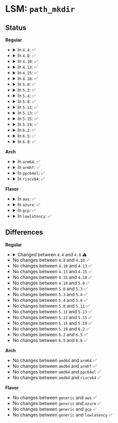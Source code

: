 # LSM: <code>path_mkdir</code>

## Status
<b>Regular</b>
<ul>
<li>
<details>
<summary>In <code>4.4</code>: ✅</summary>

```c
int security_path_mkdir(struct path *dir, struct dentry *dentry, umode_t mode);
```
</details>
</li>
<li>
<details>
<summary>In <code>4.8</code>: ✅</summary>

```c
int security_path_mkdir(const struct path *dir, struct dentry *dentry, umode_t mode);
```
</details>
</li>
<li>
<details>
<summary>In <code>4.10</code>: ✅</summary>

```c
int security_path_mkdir(const struct path *dir, struct dentry *dentry, umode_t mode);
```
</details>
</li>
<li>
<details>
<summary>In <code>4.13</code>: ✅</summary>

```c
int security_path_mkdir(const struct path *dir, struct dentry *dentry, umode_t mode);
```
</details>
</li>
<li>
<details>
<summary>In <code>4.15</code>: ✅</summary>

```c
int security_path_mkdir(const struct path *dir, struct dentry *dentry, umode_t mode);
```
</details>
</li>
<li>
<details>
<summary>In <code>4.18</code>: ✅</summary>

```c
int security_path_mkdir(const struct path *dir, struct dentry *dentry, umode_t mode);
```
</details>
</li>
<li>
<details>
<summary>In <code>5.0</code>: ✅</summary>

```c
int security_path_mkdir(const struct path *dir, struct dentry *dentry, umode_t mode);
```
</details>
</li>
<li>
<details>
<summary>In <code>5.3</code>: ✅</summary>

```c
int security_path_mkdir(const struct path *dir, struct dentry *dentry, umode_t mode);
```
</details>
</li>
<li>
<details>
<summary>In <code>5.4</code>: ✅</summary>

```c
int security_path_mkdir(const struct path *dir, struct dentry *dentry, umode_t mode);
```
</details>
</li>
<li>
<details>
<summary>In <code>5.8</code>: ✅</summary>

```c
int security_path_mkdir(const struct path *dir, struct dentry *dentry, umode_t mode);
```
</details>
</li>
<li>
<details>
<summary>In <code>5.11</code>: ✅</summary>

```c
int security_path_mkdir(const struct path *dir, struct dentry *dentry, umode_t mode);
```
</details>
</li>
<li>
<details>
<summary>In <code>5.13</code>: ✅</summary>

```c
int security_path_mkdir(const struct path *dir, struct dentry *dentry, umode_t mode);
```
</details>
</li>
<li>
<details>
<summary>In <code>5.15</code>: ✅</summary>

```c
int security_path_mkdir(const struct path *dir, struct dentry *dentry, umode_t mode);
```
</details>
</li>
<li>
<details>
<summary>In <code>5.19</code>: ✅</summary>

```c
int security_path_mkdir(const struct path *dir, struct dentry *dentry, umode_t mode);
```
</details>
</li>
<li>
<details>
<summary>In <code>6.2</code>: ✅</summary>

```c
int security_path_mkdir(const struct path *dir, struct dentry *dentry, umode_t mode);
```
</details>
</li>
<li>
<details>
<summary>In <code>6.5</code>: ✅</summary>

```c
int security_path_mkdir(const struct path *dir, struct dentry *dentry, umode_t mode);
```
</details>
</li>
<li>
<details>
<summary>In <code>6.8</code>: ✅</summary>

```c
int security_path_mkdir(const struct path *dir, struct dentry *dentry, umode_t mode);
```
</details>
</li>
</ul>
<b>Arch</b>
<ul>
<li>
<details>
<summary>In <code>arm64</code>: ✅</summary>

```c
int security_path_mkdir(const struct path *dir, struct dentry *dentry, umode_t mode);
```
</details>
</li>
<li>
<details>
<summary>In <code>armhf</code>: ✅</summary>

```c
int security_path_mkdir(const struct path *dir, struct dentry *dentry, umode_t mode);
```
</details>
</li>
<li>
<details>
<summary>In <code>ppc64el</code>: ✅</summary>

```c
int security_path_mkdir(const struct path *dir, struct dentry *dentry, umode_t mode);
```
</details>
</li>
<li>
<details>
<summary>In <code>riscv64</code>: ✅</summary>

```c
int security_path_mkdir(const struct path *dir, struct dentry *dentry, umode_t mode);
```
</details>
</li>
</ul>
<b>Flavor</b>
<ul>
<li>
<details>
<summary>In <code>aws</code>: ✅</summary>

```c
int security_path_mkdir(const struct path *dir, struct dentry *dentry, umode_t mode);
```
</details>
</li>
<li>
<details>
<summary>In <code>azure</code>: ✅</summary>

```c
int security_path_mkdir(const struct path *dir, struct dentry *dentry, umode_t mode);
```
</details>
</li>
<li>
<details>
<summary>In <code>gcp</code>: ✅</summary>

```c
int security_path_mkdir(const struct path *dir, struct dentry *dentry, umode_t mode);
```
</details>
</li>
<li>
<details>
<summary>In <code>lowlatency</code>: ✅</summary>

```c
int security_path_mkdir(const struct path *dir, struct dentry *dentry, umode_t mode);
```
</details>
</li>
</ul>

## Differences
<b>Regular</b>
<ul>
<li>
<details>
<summary>Changed between <code>4.4</code> and <code>4.8</code> ⚠️</summary>
<ul>
<li>
<b>Param type changed. </b>
<code>struct path *dir</code> ➡️ <code>const struct path *dir</code>
</li>
</ul>
</details>
</li>
<li>
No changes between <code>4.8</code> and <code>4.10</code> ✅
</li>
<li>
No changes between <code>4.10</code> and <code>4.13</code> ✅
</li>
<li>
No changes between <code>4.13</code> and <code>4.15</code> ✅
</li>
<li>
No changes between <code>4.15</code> and <code>4.18</code> ✅
</li>
<li>
No changes between <code>4.18</code> and <code>5.0</code> ✅
</li>
<li>
No changes between <code>5.0</code> and <code>5.3</code> ✅
</li>
<li>
No changes between <code>5.3</code> and <code>5.4</code> ✅
</li>
<li>
No changes between <code>5.4</code> and <code>5.8</code> ✅
</li>
<li>
No changes between <code>5.8</code> and <code>5.11</code> ✅
</li>
<li>
No changes between <code>5.11</code> and <code>5.13</code> ✅
</li>
<li>
No changes between <code>5.13</code> and <code>5.15</code> ✅
</li>
<li>
No changes between <code>5.15</code> and <code>5.19</code> ✅
</li>
<li>
No changes between <code>5.19</code> and <code>6.2</code> ✅
</li>
<li>
No changes between <code>6.2</code> and <code>6.5</code> ✅
</li>
<li>
No changes between <code>6.5</code> and <code>6.8</code> ✅
</li>
</ul>
<b>Arch</b>
<ul>
<li>
No changes between <code>amd64</code> and <code>arm64</code> ✅
</li>
<li>
No changes between <code>amd64</code> and <code>armhf</code> ✅
</li>
<li>
No changes between <code>amd64</code> and <code>ppc64el</code> ✅
</li>
<li>
No changes between <code>amd64</code> and <code>riscv64</code> ✅
</li>
</ul>
<b>Flavor</b>
<ul>
<li>
No changes between <code>generic</code> and <code>aws</code> ✅
</li>
<li>
No changes between <code>generic</code> and <code>azure</code> ✅
</li>
<li>
No changes between <code>generic</code> and <code>gcp</code> ✅
</li>
<li>
No changes between <code>generic</code> and <code>lowlatency</code> ✅
</li>
</ul>
